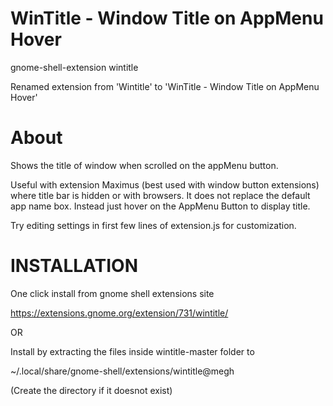 WinTitle - Window Title on AppMenu Hover
========================================

gnome-shell-extension wintitle

Renamed extension from 'Wintitle' to 'WinTitle - Window Title on AppMenu Hover'

About
=====

Shows the title of window when scrolled on the appMenu button.

Useful with extension Maximus (best used with window button extensions) where title bar is hidden or with browsers.
It does not replace the default app name box. 
Instead just hover on the AppMenu Button to display title.

Try editing settings in first few lines of extension.js for customization.


INSTALLATION
============

One click install from gnome shell extensions site

https://extensions.gnome.org/extension/731/wintitle/

OR

Install by extracting the files inside wintitle-master folder to 

~/.local/share/gnome-shell/extensions/wintitle@megh

(Create the directory if it doesnot exist)
